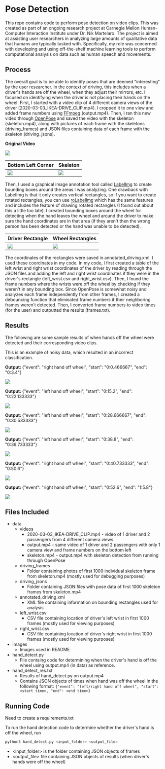 # Pose Detection

This repo contains code to perform pose detection on video clips. This was created as part of an ongoing research project at Carnegie Mellon Human-Computer Interaction Institute under Dr. Nik Martelaro. The project is aimed at assisting user researchers in analyzing large amounts of qualitative data that humans are typically tasked with. Specifically, my role was concerned with developing and using off-the-shelf machine learning tools to perform computational analysis on data such as human speech and movements. 


## Process
The overall goal is to be able to identify poses that are deemed "interesting" by the user researcher. In the context of driving, this includes when a driver's hands are off the wheel, when they adjust their mirrors, etc. I focused on identifying when the driver is not placing their hands on the wheel. First, I started with a video clip of 4 different camera views of the driver (2020-03-03_IKEA-DRIVE_CLIP.mp4). I cropped it to one view and added frame numbers using [FFmpeg](https://ffmpeg.org/) (output.mp4). Then, I ran this new video through [OpenPose](https://github.com/CMU-Perceptual-Computing-Lab/openpose) and saved the video with the skeleton (skeleton.mp4), along with pictures of each frame with the skeletons (driving_frames) and JSON files containing data of each frame with the skeleton (driving_jsons).

<b>Original Video</b>

![](images/orig.gif) 

| Bottom Left Corner | Skeleton |
| ------ | ------ |
| ![](images/output.gif) | ![](images/skeleton.gif) |


Then, I used a graphical image annotation tool called [LabelImg](https://github.com/tzutalin/labelImg) to create bounding boxes around the areas I was analyzing. One drawback with LabelImg is that it only creates vertical rectangles, so if you want to create rotated rectangles, you can use [roLabelImg](https://github.com/cgvict/roLabelImg) which has the same features and includes the feature of drawing rotated rectangles (I found out about this a little too late). I created bounding boxes around the wheel for detecting when the hand leaves the wheel and around the driver to make sure the hand coordinates are in that area (if they aren't then the wrong person has been detected or the hand was unable to be detected).

| Driver Rectangle | Wheel Rectangles |
| ------ | ------ |
| ![](images/driver_rect.png) | ![](images/wheel_rect.png) |

The coordinates of the rectangles were saved in annotated_driving.xml. I used these coordinates in my code. In my code, I first created a table of the left wrist and right wrist coordinates of the driver by reading through the JSON files and adding the left and right wrist coordinates if they were in the driver's rectangle (left_wrist.csv and right_wrist.csv). Then, I found the frame numbers where the wrists were off the wheel by checking if they weren't in any bounding box. Since OpenPose is somewhat noisy and analyzes each frame independently from other frames, I created a debouncing function that eliminated frame numbers if their neighboring frames weren't detected. Then, I converted frame numbers to video times (for the user) and outputted the results (frames.txt).


## Results
The following are some sample results of when hands off the wheel were detected and their corresponding video clips.

This is an example of noisy data, which resulted in an incorrect classification.

<b> Output: </b>  {"event": "right hand off wheel", "start": "0:0.466667", "end": "0:3.4"}

![](images/0to3.gif)

<b> Output: </b>  {"event": "left hand off wheel", "start": "0:15.2", "end": "0:22.133333"}

![](images/15to22.gif)

<b> Output: </b>  {"event": "left hand off wheel", "start": "0:28.666667", "end": "0:30.533333"}

![](images/28to35.gif)

<b> Output: </b>  {"event": "left hand off wheel", "start": "0:38.8", "end": "0:39.733333"}

![](images/38to39.gif)

<b> Output: </b>  {"event": "right hand off wheel", "start": "0:40.733333", "end": "0:50.6"}

![](images/40to56.gif)

<b> Output: </b>  {"event": "right hand off wheel", "start": "0:52.6", "end": "1:5.8"}

![](images/52to65.gif)

## Files Included 
* data  
  * videos
    * 2020-03-03_IKEA-DRIVE_CLIP.mp4 - video of 1 driver and 2 passengers from 4 different camera views
    * output.mp4 - same video of 1 driver and 2 passengers with only 1 camera view and frame numbers on the bottom left
    * skeleton.mp4 - output.mp4 with skeleton detection from running through OpenPose
  * driving_frames
    * Folder containing photos of first 1000 individual skeleton frame from skeleton.mp4 (mostly used for debugging purposes)
  * driving_jsons
    * Folder containing JSON files with pose data of first 1000 skeleton frames from skeleton.mp4
  * annotated_driving.xml
    * XML file containing information on bounding rectangles used for analysis
  * left_wrist.csv
    * CSV file containing location of driver's left wrist in first 1000 frames (mostly used for viewing purposes)
  * right_wrist.csv
    * CSV file containing location of driver's right wrist in first 1000 frames (mostly used for viewing purposes)
* images
  * Images used in README
* hand_detect.py
  * File containg code for determining when the driver's hand is off the wheel using output.mp4 (in data) as reference.
* hand_detect_res.txt
  * Results of hand_detect.py on output.mp4
  * Contains JSON objects of times when hand was off the wheel in the following format: ```{"event": "left/right hand off wheel", "start": <start time>, "end": <end time>}```


## Running Code
Need to create a requirements.txt 

To run the hand detection code to determine whether the driver's hand is off the wheel, run
```bash
python3 hand_detect.py <input_folder> <output_file>
```
* <input_folder> is the folder containing JSON objects of frames
* <output_file> file containing JSON objects of results (when driver's hands were off the wheel)
